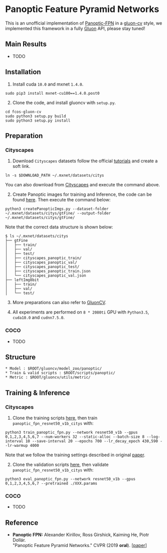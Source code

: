 # Panoptic Feature Pyramid Networks

This is an unofficial implementation of [Panoptic-FPN](https://arxiv.org/abs/1901.02446) in a [gluon-cv](http://gluon-cv.mxnet.io) style, we implemented this framework in a fully [Gluon](https://mxnet.incubator.apache.org/versions/master/gluon/index.html) API, please stay tuned! 

## Main Results
* TODO

## Installation 
1. Install cuda `10.0` and mxnet `1.4.0`.
```Shell
sudo pip3 install mxnet-cu100==1.4.0.post0
```
2. Clone the code, and install gluoncv with ``setup.py``.
```Shell
cd fcos-gluon-cv
sudo python3 setup.py build
sudo python3 setup.py install
```

## Preparation
### Cityscapes
1. Download `Cityscapes` datasets follow the official [tutorials](https://gluon-cv.mxnet.io/build/examples_datasets/cityscapes.html#sphx-glr-build-examples-datasets-cityscapes-py) and create a soft link.
```Shell
ln -s $DOWNLOAD_PATH ~/.mxnet/datasets/citys
```
You can also download from [Cityscapes](https://www.cityscapes-dataset.com/) and execute the command above.

2. Create Panoptic images for training and Inference, the code can be found [here](https://github.com/mcordts/cityscapesScripts/blob/master/cityscapesscripts/preparation/createPanopticImgs.py). Then execute the command below:
```Shell
python3 createPanopticImgs.py --dataset-folder ~/.mxnet/datasets/citys/gtFine/ --output-folder ~/.mxnet/datasets/citys/gtFine/
```
Note that the correct data structure is shown below:
```Shell
$ ls ~/.mxnet/datasets/citys
├── gtFine
│   ├── train/
│   ├── val/
│   ├── test/
│   ├── cityscapes_panoptic_train/
│   ├── cityscapes_panoptic_val/
│   ├── cityscapes_panoptic_test/
│   ├── cityscapes_panoptic_train.json
│   └── cityscapes_panoptic_val.json
├── leftImg8bit
│   ├── train/
│   ├── val/
│   └── test/
```

3. More preparations can also refer to [GluonCV](https://gluon-cv.mxnet.io/index.html).

4. All experiments are performed on `8 * 2080ti` GPU with `Python3.5`, `cuda10.0` and `cudnn7.5.0`.

### COCO
* TODO

## Structure
```Shell
* Model : $ROOT/gluoncv/model_zoo/panoptic/
* Train & valid scripts : $ROOT/scripts/panoptic/
* Metric : $ROOT/gluoncv/utils/metric/
```

## Training & Inference 
### Cityscapes
1. Clone the training scripts [here](https://github.com/Angzz/panoptic-fpn-gluon/blob/master/scripts/panoptic/train_panoptic_fpn.py), then train `panoptic_fpn_resnet50_v1b_citys` with:
```Shell
python3 train_panoptic_fpn.py --network resnet50_v1b --gpus 0,1,2,3,4,5,6,7 --num-workers 32 --static-alloc --batch-size 8 --log-interval 10 --save-interval 20 --epochs 700 --lr_decay_epoch 430,590 --lr-warmup 4000
```
Note that we follow the training settings described in original [paper](https://arxiv.org/pdf/1901.02446.pdf).

2. Clone the validation scripts [here](https://github.com/Angzz/panoptic-fpn-gluon/blob/master/scripts/panoptic/eval_panoptic_fpn.py), then validate `panoptic_fpn_resnet50_v1b_citys` with: 
```Shell
python3 eval_panoptic_fpn.py --network resnet50_v1b --gpus 0,1,2,3,4,5,6,7 --pretrained ./XXX.params
```
### COCO
* TODO


## Reference 
* **Panoptic FPN:** Alexander Kirillov, Ross Girshick, Kaiming He, Piotr Dollár.<br />"Panoptic Feature Pyramid Networks." CVPR (2019 **oral**). [[paper](https://arxiv.org/pdf/1901.02446.pdf)] 
